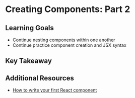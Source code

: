 # Creating Components: Part 2

## Learning Goals
- Continue nesting components within one another
- Continue practice component creation and JSX syntax

## Key Takeaway


## Additional Resources
- [How to write your first React component](https://medium.freecodecamp.org/how-to-write-your-first-react-js-component-d728d759cabc)
